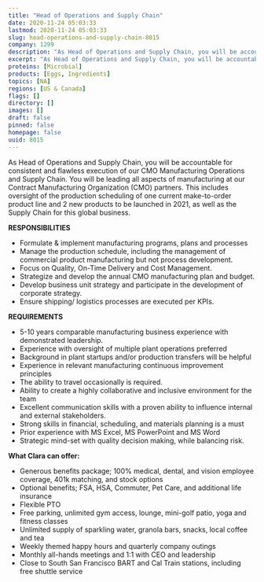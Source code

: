 ```yaml
---
title: "Head of Operations and Supply Chain"
date: 2020-11-24 05:03:33
lastmod: 2020-11-24 05:03:33
slug: head-operations-and-supply-chain-8015
company: 1299
description: "As Head of Operations and Supply Chain, you will be accountable for consistent and flawless execution of our CMO Manufacturing Operations and Supply Chain. You will be leading all aspects of manufacturing at our Contract Manufacturing Organization (CMO) partners. This includes oversight of the production scheduling of one current make-to-order product line and 2 new products to be launched in 2021, as well as the Supply Chain for this global business.RESPONSIBILITIES"
excerpt: "As Head of Operations and Supply Chain, you will be accountable for consistent and flawless execution of our CMO Manufacturing Operations and Supply Chain. You will be leading all aspects of manufacturing at our Contract Manufacturing Organization (CMO) partners. This includes oversight of the production scheduling of one current make-to-order product line and 2 new products to be launched in 2021, as well as the Supply Chain for this global business.RESPONSIBILITIES"
proteins: [Microbial]
products: [Eggs, Ingredients]
topics: [NA]
regions: [US & Canada]
flags: []
directory: []
images: []
draft: false
pinned: false
homepage: false
uuid: 8015
---
```

<p>As Head of Operations and Supply Chain, you will be accountable for consistent and flawless execution of our CMO Manufacturing Operations and Supply Chain. You will be leading all aspects of manufacturing at our Contract Manufacturing Organization (CMO) partners. This includes oversight of the production scheduling of one current make-to-order product line and 2 new products to be launched in 2021, as well as the Supply Chain for this global business.</p>
<p><strong>RESPONSIBILITIES </strong></p>
<ul>
<li>Formulate & implement manufacturing programs, plans and processes</li>
<li>Manage the production schedule, including the management of commercial product manufacturing but not process development.</li>
<li>Focus on Quality, On-Time Delivery and Cost Management.</li>
<li>Strategize and develop the annual CMO manufacturing plan and budget.</li>
<li>Develop business unit strategy and participate in the development of corporate strategy.</li>
<li>Ensure shipping/ logistics processes are executed per KPIs.</li>
</ul>
<p><strong>REQUIREMENTS </strong></p>
<ul>
<li>5-10 years comparable manufacturing business experience with demonstrated leadership.</li>
<li>Experience with oversight of multiple plant operations preferred</li>
<li>Background in plant startups and/or production transfers will be helpful</li>
<li>Experience in relevant manufacturing continuous improvement principles</li>
<li>The ability to travel occasionally is required.</li>
<li>Ability to create a highly collaborative and inclusive environment for the team</li>
<li>Excellent communication skills with a proven ability to influence internal and external stakeholders.</li>
<li>Strong skills in financial, scheduling, and materials planning is a must</li>
<li>Prior experience with MS Excel, MS PowerPoint and MS Word</li>
<li>Strategic mind-set with quality decision making, while balancing risk.</li>
</ul>
<p><strong>What Clara can offer:</strong></p>
<ul>
<li>Generous benefits package; 100% medical, dental, and vision employee coverage, 401k matching, and stock options</li>
<li>Optional benefits; FSA, HSA, Commuter, Pet Care, and additional life insurance</li>
<li>Flexible PTO</li>
<li>Free parking, unlimited gym access, lounge, mini-golf patio, yoga and fitness classes</li>
<li>Unlimited supply of sparkling water, granola bars, snacks, local coffee and tea</li>
<li>Weekly themed happy hours and quarterly company outings</li>
<li>Monthly all-hands meetings and 1:1 with CEO and leadership</li>
<li>Close to South San Francisco BART and Cal Train stations, including free shuttle service</li>
</ul>
